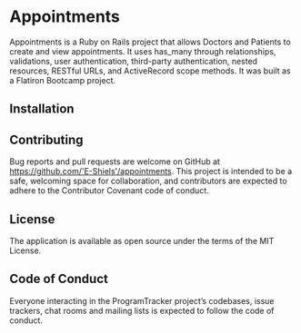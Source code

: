 # Appointments
Appointments is a Ruby on Rails project that allows Doctors and Patients to create and view appointments. It uses has_many through relationships, validations, user authentication, third-party authentication, nested resources, RESTful URLs, and ActiveRecord scope methods. It was built as a Flatiron Bootcamp project.
## Installation ##

## Contributing ##
Bug reports and pull requests are welcome on GitHub at https://github.com/'E-Shiels'/appointments. This project is intended to be a safe, welcoming space for collaboration, and contributors are expected to adhere to the Contributor Covenant code of conduct.
## License ##
The application is available as open source under the terms of the MIT License.
## Code of Conduct ##
Everyone interacting in the ProgramTracker project’s codebases, issue trackers, chat rooms and mailing lists is expected to follow the code of conduct.
